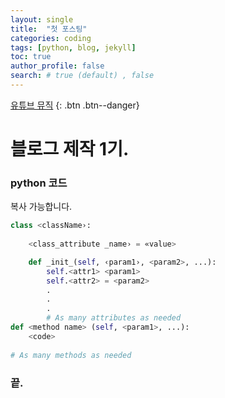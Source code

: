 ```yaml
---
layout: single
title:  "첫 포스팅"
categories: coding
tags: [python, blog, jekyll]
toc: true
author_profile: false 
search: # true (default) , false 
---
```


<!-- 
**[유튜브 뮤직]** [클릭](https://music.youtube.com)
{: .notice--danger} -->

[유튜브 뮤직](https://music.youtube.com)
{: .btn .btn--danger}

# 블로그 제작 1기.

### python 코드
복사 가능합니다.

```python
class <className›:
    
    <class_attribute _name› = «value>

    def _init_(self, ‹param1›, <param2>, ...):
        self.<attr1> <param1> 
        self.<attr2> = <param2>
        .
        .
        .
        # As many attributes as needed
def <method name> (self, <param1>, ...):
    <code>
    
# As many methods as needed
```

### 끝.